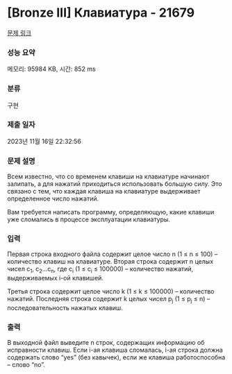 # [Bronze III] Клавиатура - 21679 

[문제 링크](https://www.acmicpc.net/problem/21679) 

### 성능 요약

메모리: 95984 KB, 시간: 852 ms

### 분류

구현

### 제출 일자

2023년 11월 16일 22:32:56

### 문제 설명

<p>Всем известно, что со временем клавиши на клавиатуре начинают залипать, а для нажатий приходиться использовать большую силу. Это связано с тем, что каждая клавиша на клавиатуре выдерживает определенное число нажатий.</p>

<p>Вам требуется написать программу, определяющую, какие клавиши уже сломались в процессе эксплуатации клавиатуры.</p>

### 입력 

 <p>Первая строка входного файла содержит целое число n (1 ≤ n ≤ 100) – количество клавиш на клавиатуре. Вторая строка содержит n целых чисел с<sub>1</sub>, с<sub>2</sub>…с<sub>n</sub>, где с<sub>i</sub> (1 ≤ с<sub>i</sub> ≤ 100000) – количество нажатий, выдерживаемых i-ой клавишей.</p>

<p>Третья строка содержит целое число k (1 ≤ k ≤ 100000) – количество нажатий. Последняя строка содержит k целых чисел p<sub>j</sub> (1 ≤ p<sub>j</sub> ≤ n) – последовательность нажатых клавиш.</p>

### 출력 

 <p>В выходной файл выведите n строк, содержащих информацию об исправности клавиш. Если i-ая клавиша сломалась, i-ая строка должна содержать слово “yes” (без кавычек), если же клавиша работоспособна – слово “no”.</p>

